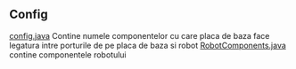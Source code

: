 ## Config
[config.java](config.java) Contine numele componentelor cu care placa de baza face legatura intre porturile de pe placa de baza si robot
[RobotComponents.java](RobotComponents.java) contine componentele robotului
